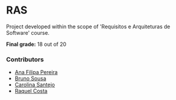 # RAS

Project developed within the scope of 'Requisitos e Arquiteturas de Software' course.

**Final grade:** 18 out of 20

### Contributors
* [Ana Filipa Pereira](https://github.com/FilipaPereira00)
* [Bruno Sousa](https://github.com/AsuosOnurb)
* [Carolina Santejo](https://github.com/CarolinaSantejo)
* [Raquel Costa](https://github.com/chelesgaroth)